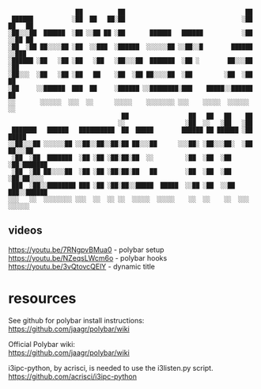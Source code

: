 ```
                   ██          ██                                  ██         
 ██████           ░██  ██   ██░██                                 ░██  ██   ██
░██░░░██  ██████  ░██ ░░██ ██ ░██       ██████   ██████           ░██ ░░██ ██ 
░██  ░██ ██░░░░██ ░██  ░░███  ░██████  ░░░░░░██ ░░██░░█        ██████  ░░███  
░██████ ░██   ░██ ░██   ░██   ░██░░░██  ███████  ░██ ░        ██░░░██   ░██   
░██░░░  ░██   ░██ ░██   ██    ░██  ░██ ██░░░░██  ░██         ░██  ░██   ██    
░██     ░░██████  ███  ██     ░██████ ░░████████░███    █████░░██████  ██     
░░       ░░░░░░  ░░░  ░░      ░░░░░    ░░░░░░░░ ░░░    ░░░░░  ░░░░░░  ░░      
                                ██                 ██   ██   ██    ██         
                               ░░                 ░██  ░░   ░██   ░██         
 ███████   ██████   ██████████  ██  █████        ██████ ██ ██████ ░██  █████  
░░██░░░██ ░░░░░░██ ░░██░░██░░██░██ ██░░░██      ░░░██░ ░██░░░██░  ░██ ██░░░██ 
 ░██  ░██  ███████  ░██ ░██ ░██░██░██  ░░         ░██  ░██  ░██   ░██░███████ 
 ░██  ░██ ██░░░░██  ░██ ░██ ░██░██░██   ██        ░██  ░██  ░██   ░██░██░░░░  
 ███  ░██░░████████ ███ ░██ ░██░██░░█████  █████  ░░██ ░██  ░░██  ███░░██████ 
░░░   ░░  ░░░░░░░░ ░░░  ░░  ░░ ░░  ░░░░░  ░░░░░    ░░  ░░    ░░  ░░░  ░░░░░░  
```


## videos

https://youtu.be/7RNgpvBMua0 - polybar setup
https://youtu.be/NZeqsLWcm6o - polybar hooks
https://youtu.be/3vQtovcQElY - dynamic title


# resources

See github for polybar install instructions:  
https://github.com/jaagr/polybar/wiki  

Official Polybar wiki:  
https://github.com/jaagr/polybar/wiki  

i3ipc-python, by acrisci, is needed to use the i3listen.py script.  
https://github.com/acrisci/i3ipc-python 
